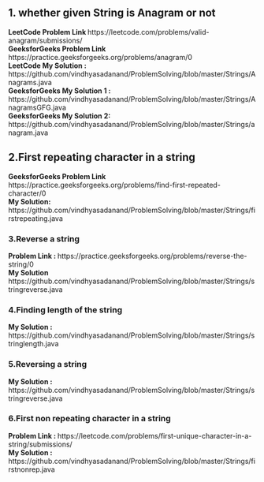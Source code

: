 <h2> 1. whether given String is Anagram or not </h2>
<b>LeetCode Problem Link </b> https://leetcode.com/problems/valid-anagram/submissions/ <br>
<b>GeeksforGeeks Problem Link </b> https://practice.geeksforgeeks.org/problems/anagram/0 <br>
<b>LeetCode My Solution : </b> https://github.com/vindhyasadanand/ProblemSolving/blob/master/Strings/Anagrams.java <br>
<b>GeeksforGeeks My Solution 1 : </b>https://github.com/vindhyasadanand/ProblemSolving/blob/master/Strings/AnagramsGFG.java <br>
<b>GeeksforGeeks My Solution 2: </b>https://github.com/vindhyasadanand/ProblemSolving/blob/master/Strings/anagram.java <br>

<h2> 2.First repeating character in a string </h2>
<b>GeeksforGeeks Problem Link </b>https://practice.geeksforgeeks.org/problems/find-first-repeated-character/0 <br>
<b> My Solution: </b> https://github.com/vindhyasadanand/ProblemSolving/blob/master/Strings/firstrepeating.java<br>


<h3>3.Reverse a string </h3>
<b> Problem Link : </b> https://practice.geeksforgeeks.org/problems/reverse-the-string/0 <br>
<b> My Solution</b> https://github.com/vindhyasadanand/ProblemSolving/blob/master/Strings/stringreverse.java <br>

<h3>4.Finding length of the string </h3>
<b> My Solution : </b> https://github.com/vindhyasadanand/ProblemSolving/blob/master/Strings/stringlength.java <br>

<h3>5.Reversing a string </h3>
<b> My Solution : </b> https://github.com/vindhyasadanand/ProblemSolving/blob/master/Strings/stringreverse.java<br>

<h3>6.First non repeating character in a string </h3>
<b> Problem Link : </b>https://leetcode.com/problems/first-unique-character-in-a-string/submissions/ <br>
<b> My Solution : </b>https://github.com/vindhyasadanand/ProblemSolving/blob/master/Strings/firstnonrep.java  <br>







